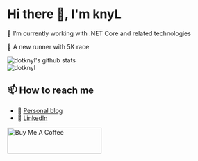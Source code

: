 # Hi there 👋, I'm knyL

<!-- <img src="https://avatars.githubusercontent.com/u/19770280?v=4" alt="profile image" width="64" height="64" style="-webkit-mask-size: contain;"> -->

<!--<pre>
@@@@@@@@@@@@@@@@@@@@@@@@@@@@@@@@@@@@@@@@
@@@@@@@@@@@@@@@@@@@@@@@@@@@@@@@@@@@@@@@@
@@@@@@@@@@@@@@@@@&&##BBBBB@@@@@@@@@@@@@@
@@@@@@@@@@&#BP555555PPPPPY5@@@@@@@@@@@@@
@@@@@@@@G??7J?JGB#&@@@&@@@#P#@@@@@@@@@@@
@@@@@@@@&#&@P!G&BY7G&5!G@@P^Y@@@@@@@@@@@
@@@@@@@@@@@B!B@@&B#&&@7Y@P5?Y@@@@@@@@@@@
@@@@@@@@@@@7?@@@@@@@@@7JPP@75@@@@@@@@@@@
@@@@@@@@@@@G5#P&@@@@@&?JB@&!G@@@@@@@@@@@
@@@@@@@@@@@&GYJBB&@@@@@@@@G!&@@@@@@@@@@@
@@@@@@@@@@&5YP#GYB@@@@@@@&7P@@@@@@@@@@@@
@@@@@@@@@@@5YYYJG@&&@@@@B?5@@@@@@@@@@@@@
@@@@@@@@@@@&PYB@@@#BGGPY5#@@@@@@@@@@@@@@
@@@@@@@@@@@@@&GPG#@@@@G?#@@@@@@@@@@@@@@@
@@@@@@@@@@@@@@@@#GPG&BJ#@@@@@@@@@@@@@@@@
@@@@@@@@@@@@@@@@@@@#P?#@@@@@@@@@@@@@@@@@
@@@@@@@@@@@@@@@@@@@@&G&@@@@@@@@@@@@@@@@@
@@@@@@@@@@@@@@@@@@@@@@@@@@@@@@@@@@@@@@@@
@@@@@@@@@@@@@@@@@@@@@@@@@@@@@@@@@@@@@@@@
</pre>-->

🔭 I’m currently working with .NET Core and related technologies

🏃 A new runner with 5K race

<!-- <script src="https://gist.github.com/dotknyl/67c4a9e7e2013a4055ad240cdb67a2db.js?file=gist.md"></script> -->


![dotknyl's github stats](https://github-readme-stats-dotknyl.vercel.app/api?username=dotknyl&count_private=true&show_icons=true&theme=tokyonight&layout=compact)    
![dotknyl](https://github-readme-stats-dotknyl.vercel.app/api/top-langs/?username=dotknyl&hide=css,html,powershell,elm,php,javascript&show_icons=true&count_private=true&theme=tokyonight")

## 📫 How to reach me

- 💬 [Personal blog](https://knyl.me)
- 🔗 [LinkedIn](https://www.linkedin.com/in/dotknyl/)

<!--
## ⚡ Favorite languages and tools

![dotknyl](https://github-readme-stats.vercel.app/api/top-langs/?username=dotknyl&hide=css,html,powershell,elm,php,javascript&show_icons=true&count_private=true&theme=tokyonight&layout=compact")

## ⚡ Github contributions

![dotknyl's github stats](https://github-readme-stats.vercel.app/api?username=dotknyl&show_icons=true&theme=tokyonight&layout=compact)
-->

<a href="https://www.buymeacoffee.com/knyl" target="_blank">
  <img src="https://cdn.buymeacoffee.com/buttons/v2/default-blue.png" alt="Buy Me A Coffee" width="200" style="height: 60px !important;width: 217px !important;" >
</a>
